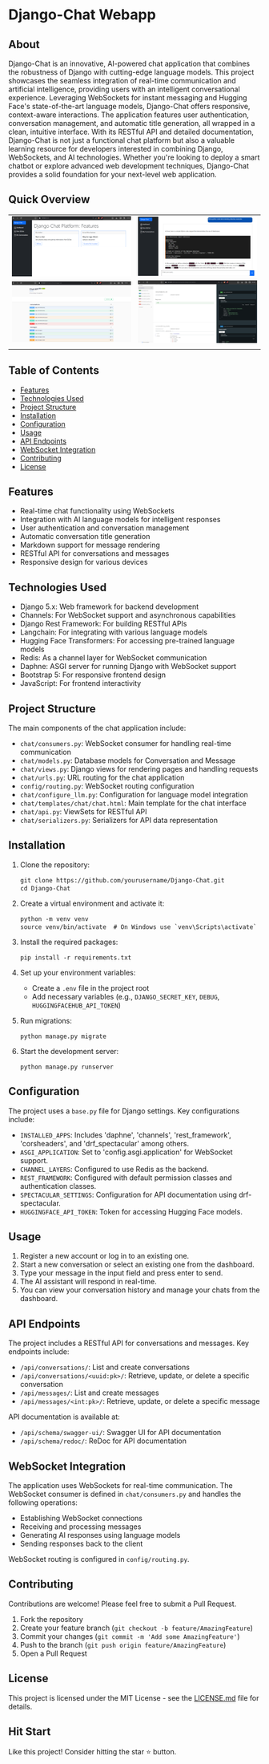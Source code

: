 # Django-Chat Webapp

## About

Django-Chat is an innovative, AI-powered chat application that combines the robustness of Django with cutting-edge language models. This project showcases the seamless integration of real-time communication and artificial intelligence, providing users with an intelligent conversational experience. Leveraging WebSockets for instant messaging and Hugging Face's state-of-the-art language models, Django-Chat offers responsive, context-aware interactions. The application features user authentication, conversation management, and automatic title generation, all wrapped in a clean, intuitive interface. With its RESTful API and detailed documentation, Django-Chat is not just a functional chat platform but also a valuable learning resource for developers interested in combining Django, WebSockets, and AI technologies. Whether you're looking to deploy a smart chatbot or explore advanced web development techniques, Django-Chat provides a solid foundation for your next-level web application.

## Quick Overview

|||
|----|----|
|<img src="static/imgs/home-page.png" >|<img src="static/imgs/dj-chat.png" >|
|<img src="static/imgs/api_schema_swagger.png" >|<img src="static/imgs/api_schema_redoc.png" >|
|||

## Table of Contents
- [Features](#features)
- [Technologies Used](#technologies-used)
- [Project Structure](#project-structure)
- [Installation](#installation)
- [Configuration](#configuration)
- [Usage](#usage)
- [API Endpoints](#api-endpoints)
- [WebSocket Integration](#websocket-integration)
- [Contributing](#contributing)
- [License](#license)

## Features

- Real-time chat functionality using WebSockets
- Integration with AI language models for intelligent responses
- User authentication and conversation management
- Automatic conversation title generation
- Markdown support for message rendering
- RESTful API for conversations and messages
- Responsive design for various devices

## Technologies Used

- Django 5.x: Web framework for backend development
- Channels: For WebSocket support and asynchronous capabilities
- Django Rest Framework: For building RESTful APIs
- Langchain: For integrating with various language models
- Hugging Face Transformers: For accessing pre-trained language models
- Redis: As a channel layer for WebSocket communication
- Daphne: ASGI server for running Django with WebSocket support
- Bootstrap 5: For responsive frontend design
- JavaScript: For frontend interactivity

## Project Structure

The main components of the chat application include:

- `chat/consumers.py`: WebSocket consumer for handling real-time communication
- `chat/models.py`: Database models for Conversation and Message
- `chat/views.py`: Django views for rendering pages and handling requests
- `chat/urls.py`: URL routing for the chat application
- `config/routing.py`: WebSocket routing configuration
- `chat/configure_llm.py`: Configuration for language model integration
- `chat/templates/chat/chat.html`: Main template for the chat interface
- `chat/api.py`: ViewSets for RESTful API
- `chat/serializers.py`: Serializers for API data representation

## Installation

1. Clone the repository:
   ```
   git clone https://github.com/yourusername/Django-Chat.git
   cd Django-Chat
   ```

2. Create a virtual environment and activate it:
   ```
   python -m venv venv
   source venv/bin/activate  # On Windows use `venv\Scripts\activate`
   ```

3. Install the required packages:
   ```
   pip install -r requirements.txt
   ```

4. Set up your environment variables:
   - Create a `.env` file in the project root
   - Add necessary variables (e.g., `DJANGO_SECRET_KEY`, `DEBUG`, `HUGGINGFACEHUB_API_TOKEN`)

5. Run migrations:
   ```
   python manage.py migrate
   ```

6. Start the development server:
   ```
   python manage.py runserver
   ```

## Configuration

The project uses a `base.py` file for Django settings. Key configurations include:

- `INSTALLED_APPS`: Includes 'daphne', 'channels', 'rest_framework', 'corsheaders', and 'drf_spectacular' among others.
- `ASGI_APPLICATION`: Set to 'config.asgi.application' for WebSocket support.
- `CHANNEL_LAYERS`: Configured to use Redis as the backend.
- `REST_FRAMEWORK`: Configured with default permission classes and authentication classes.
- `SPECTACULAR_SETTINGS`: Configuration for API documentation using drf-spectacular.
- `HUGGINGFACE_API_TOKEN`: Token for accessing Hugging Face models.

## Usage

1. Register a new account or log in to an existing one.
2. Start a new conversation or select an existing one from the dashboard.
3. Type your message in the input field and press enter to send.
4. The AI assistant will respond in real-time.
5. You can view your conversation history and manage your chats from the dashboard.

## API Endpoints

The project includes a RESTful API for conversations and messages. Key endpoints include:

- `/api/conversations/`: List and create conversations
- `/api/conversations/<uuid:pk>/`: Retrieve, update, or delete a specific conversation
- `/api/messages/`: List and create messages
- `/api/messages/<int:pk>/`: Retrieve, update, or delete a specific message

API documentation is available at:
- `/api/schema/swagger-ui/`: Swagger UI for API documentation
- `/api/schema/redoc/`: ReDoc for API documentation

## WebSocket Integration

The application uses WebSockets for real-time communication. The WebSocket consumer is defined in `chat/consumers.py` and handles the following operations:

- Establishing WebSocket connections
- Receiving and processing messages
- Generating AI responses using language models
- Sending responses back to the client

WebSocket routing is configured in `config/routing.py`.

## Contributing

Contributions are welcome! Please feel free to submit a Pull Request.

1. Fork the repository
2. Create your feature branch (`git checkout -b feature/AmazingFeature`)
3. Commit your changes (`git commit -m 'Add some AmazingFeature'`)
4. Push to the branch (`git push origin feature/AmazingFeature`)
5. Open a Pull Request

## License

This project is licensed under the MIT License - see the [LICENSE.md](LICENSE.md) file for details.

## Hit Start

Like this project! Consider hitting the star ⭐ button.